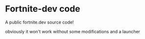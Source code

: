 # Fortnite-dev code
A public fortnite.dev source code!


obviously it won't work without some modifications and a launcher
